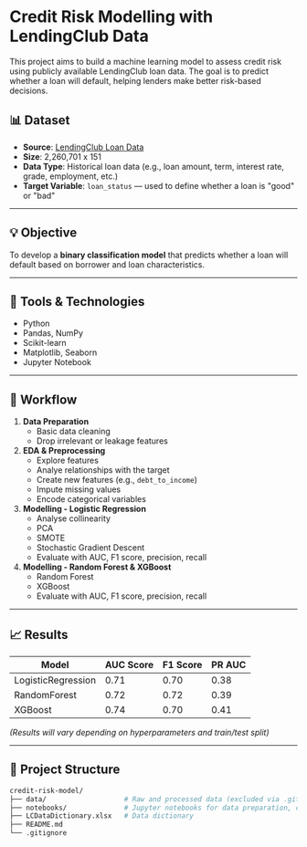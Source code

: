 # Credit Risk Modelling with LendingClub Data

This project aims to build a machine learning model to assess credit risk using publicly available LendingClub loan data. The goal is to predict whether a loan will default, helping lenders make better risk-based decisions.

## 📊 Dataset

- **Source**: [LendingClub Loan Data](https://www.kaggle.com/datasets/wordsforthewise/lending-club/data)
- **Size**: 2,260,701 x 151
- **Data Type**: Historical loan data (e.g., loan amount, term, interest rate, grade, employment, etc.)
- **Target Variable**: `loan_status` — used to define whether a loan is "good" or "bad"

---

## 💡 Objective

To develop a **binary classification model** that predicts whether a loan will default based on borrower and loan characteristics.

---

## 🧰 Tools & Technologies

- Python
- Pandas, NumPy
- Scikit-learn
- Matplotlib, Seaborn
- Jupyter Notebook

---

## 🧪 Workflow

1. **Data Preparation**
   - Basic data cleaning
   - Drop irrelevant or leakage features
2. **EDA & Preprocessing**
   - Explore features
   - Analye relationships with the target
   - Create new features (e.g., `debt_to_income`)
   - Impute missing values
   - Encode categorical variables
3. **Modelling - Logistic Regression**
   - Analyse collinearity
   - PCA
   - SMOTE
   - Stochastic Gradient Descent
   - Evaluate with AUC, F1 score, precision, recall
4. **Modelling - Random Forest & XGBoost**
   - Random Forest
   - XGBoost
   - Evaluate with AUC, F1 score, precision, recall
---

## 📈 Results

| Model              | AUC Score | F1 Score | PR AUC |
|--------------------|-----------|----------|--------|
| LogisticRegression | 0.71      | 0.70     | 0.38   |
| RandomForest       | 0.72      | 0.72     | 0.39   |
| XGBoost            | 0.74      | 0.70     | 0.41   |

*(Results will vary depending on hyperparameters and train/test split)*

---

## 📂 Project Structure

```bash
credit-risk-model/
├── data/                   # Raw and processed data (excluded via .gitignore)
├── notebooks/              # Jupyter notebooks for data preparation, cleaning & EDA, and modelling
├── LCDataDictionary.xlsx   # Data dictionary
├── README.md
└── .gitignore